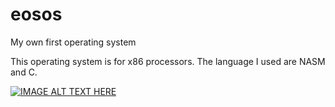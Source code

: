 # eosos
My own first operating system

This operating system is for x86 processors.
The language I used are NASM and C.

[![IMAGE ALT TEXT HERE](https://img.youtube.com/vi/0Bkh3yiuZv4/1.jpg)](https://www.youtube.com/watch?v=0Bkh3yiuZv4 "EOSOS")

